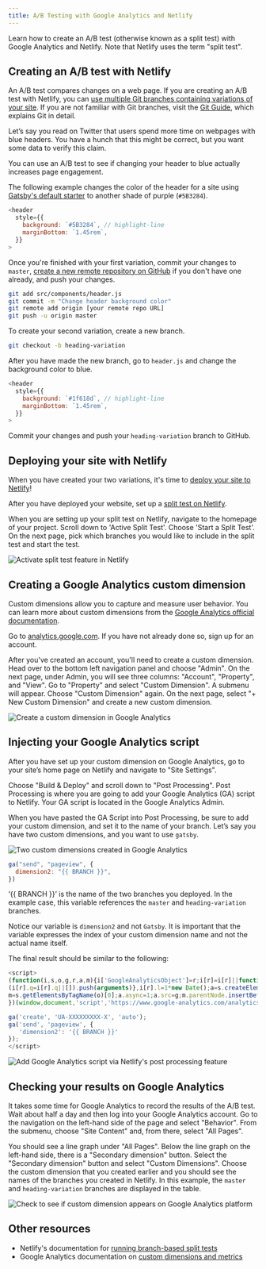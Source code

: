 ```yaml
---
title: A/B Testing with Google Analytics and Netlify
---
```


Learn how to create an A/B test (otherwise known as a split test) with Google Analytics and Netlify. Note that Netlify uses the term "split test".

## Creating an A/B test with Netlify

An A/B test compares changes on a web page. If you are creating an A/B test with Netlify, you can [use multiple Git branches containing variations of your site](https://docs.netlify.com/site-deploys/split-testing/#run-a-branch-based-test). If you are not familiar with Git branches, visit the [Git Guide](https://rogerdudler.github.io/git-guide/), which explains Git in detail.

Let’s say you read on Twitter that users spend more time on webpages with blue headers. You have a hunch that this might be correct, but you want some data to verify this claim.

You can use an A/B test to see if changing your header to blue actually increases page engagement.

The following example changes the color of the header for a site using [Gatsby's default starter](https://github.com/gatsbyjs/gatsby-starter-default) to another shade of purple (`#5B3284`).

```javascript:title=src/components/header.js
<header
  style={{
    background: `#5B3284`, // highlight-line
    marginBottom: `1.45rem`,
  }}
>
```

Once you're finished with your first variation, commit your changes to `master`, [create a new remote repository on GitHub](https://help.github.com/en/github/getting-started-with-github/create-a-repo) if you don't have one already, and push your changes.

```bash
git add src/components/header.js
git commit -m "Change header background color"
git remote add origin [your remote repo URL]
git push -u origin master
```

To create your second variation, create a new branch.

```bash
git checkout -b heading-variation
```

After you have made the new branch, go to `header.js` and change the background color to blue.

```javascript:title=src/components/header.js
<header
  style={{
    background: `#1f618d`, // highlight-line
    marginBottom: `1.45rem`,
  }}
>
```

Commit your changes and push your `heading-variation` branch to GitHub.

## Deploying your site with Netlify

When you have created your two variations, it's time to [deploy your site to Netlify](/docs/deploying-to-netlify/)!

After you have deployed your website, set up a [split test on Netlify](https://docs.netlify.com/site-deploys/split-testing/).

When you are setting up your split test on Netlify, navigate to the homepage of your project. Scroll down to 'Active Split Test'. Choose 'Start a Split Test'. On the next page, pick which branches you would like to include in the split test and start the test.

![Activate split test feature in Netlify](./images/start-split-test.gif)

## Creating a Google Analytics custom dimension

Custom dimensions allow you to capture and measure user behavior. You can learn more about custom dimensions from the [Google Analytics official documentation](https://support.google.com/analytics/answer/2709829?hl=en).

Go to [analytics.google.com](https://analytics.google.com). If you have not already done so, sign up for an account.

After you've created an account, you'll need to create a custom dimension. Head over to the bottom left navigation panel and choose "Admin". On the next page, under Admin, you will see three columns: "Account", "Property", and "View". Go to "Property" and select "Custom Dimension". A submenu will appear. Choose "Custom Dimension" again. On the next page, select "+ New Custom Dimension" and create a new custom dimension.

![Create a custom dimension in Google Analytics](./images/create-custom-dimension.gif)

## Injecting your Google Analytics script

After you have set up your custom dimension on Google Analytics, go to your site’s home page on Netlify and navigate to "Site Settings".

Choose "Build & Deploy" and scroll down to "Post Processing". Post Processing is where you are going to add your Google Analytics (GA) script to Netlify. Your GA script is located in the Google Analytics Admin.

When you have pasted the GA Script into Post Processing, be sure to add your custom dimension, and set it to the name of your branch. Let’s say you have two custom dimensions, and you want to use `gatsby`.

![Two custom dimensions created in Google Analytics](./images/custom-dimensions-screenshot.png)

```javascript
ga("send", "pageview", {
  dimension2: "{{ BRANCH }}",
})
```

‘{{ BRANCH }}’ is the name of the two branches you deployed. In the example case, this variable references the `master` and `heading-variation` branches.

Notice our variable is `dimension2` and not `Gatsby`. It is important that the variable expresses the index of your custom dimension name and not the actual name itself.

The final result should be similar to the following:

```javascript
<script>
(function(i,s,o,g,r,a,m){i['GoogleAnalyticsObject']=r;i[r]=i[r]||function(){
(i[r].q=i[r].q||[]).push(arguments)},i[r].l=1*new Date();a=s.createElement(o),
m=s.getElementsByTagName(o)[0];a.async=1;a.src=g;m.parentNode.insertBefore(a,m)
})(window,document,'script','https://www.google-analytics.com/analytics.js','ga');

ga('create', 'UA-XXXXXXXXX-X', 'auto');
ga('send', 'pageview', {
   'dimension2': '{{ BRANCH }}'
});
</script>
```

![Add Google Analytics script via Netlify's post processing feature](./images/netlify-post-processing.gif)

## Checking your results on Google Analytics

It takes some time for Google Analytics to record the results of the A/B test. Wait about half a day and then log into your Google Analytics account. Go to the navigation on the left-hand side of the page and select "Behavior". From the submenu, choose "Site Content" and, from there, select "All Pages".

You should see a line graph under "All Pages". Below the line graph on the left-hand side, there is a "Secondary dimension" button. Select the "Secondary dimension" button and select "Custom Dimensions". Choose the custom dimension that you created earlier and you should see the names of the branches you created in Netlify. In this example, the `master` and `heading-variation` branches are displayed in the table.

![Check to see if custom dimension appears on Google Analytics platform](./images/checking-custom-dimension.gif)

## Other resources

- Netlify's documentation for [running branch-based split tests](https://docs.netlify.com/site-deploys/split-testing/)
- Google Analytics documentation on [custom dimensions and metrics](https://support.google.com/analytics/answer/2709828)
